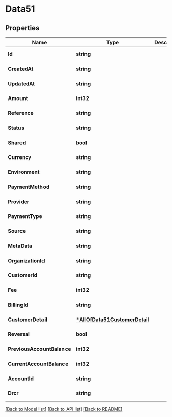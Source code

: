 # Data51

## Properties
Name | Type | Description | Notes
------------ | ------------- | ------------- | -------------
**Id** | **string** |  | [default to null]
**CreatedAt** | **string** |  | [default to null]
**UpdatedAt** | **string** |  | [default to null]
**Amount** | **int32** |  | [default to null]
**Reference** | **string** |  | [default to null]
**Status** | **string** |  | [default to null]
**Shared** | **bool** |  | [default to null]
**Currency** | **string** |  | [default to null]
**Environment** | **string** |  | [default to null]
**PaymentMethod** | **string** |  | [default to null]
**Provider** | **string** |  | [default to null]
**PaymentType** | **string** |  | [default to null]
**Source** | **string** |  | [default to null]
**MetaData** | **string** |  | [default to null]
**OrganizationId** | **string** |  | [default to null]
**CustomerId** | **string** |  | [default to null]
**Fee** | **int32** |  | [default to null]
**BillingId** | **string** |  | [default to null]
**CustomerDetail** | [***AllOfData51CustomerDetail**](AllOfData51CustomerDetail.md) |  | [default to null]
**Reversal** | **bool** |  | [default to null]
**PreviousAccountBalance** | **int32** |  | [default to null]
**CurrentAccountBalance** | **int32** |  | [default to null]
**AccountId** | **string** |  | [default to null]
**Drcr** | **string** |  | [default to null]

[[Back to Model list]](../README.md#documentation-for-models) [[Back to API list]](../README.md#documentation-for-api-endpoints) [[Back to README]](../README.md)

